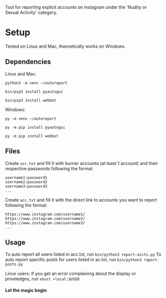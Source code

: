 Tool for reporting explicit accounts on instagram under the 'Nudity or Sexual Activity' category.

# Setup
Tested on Linux and Mac, theoretically works on Windows.

## Dependencies
Linux and Mac:
```
python3 -m venv ~/autoreport

bin/pip3 install pyautogui

bin/pip3 install webbot
```

Windows: 
```
py -m venv ~/autoreport

py -m pip install pyautogui

py -m pip install webbot
```

## Files
Create `usr.txt` and fill it with burner accounts (at least 1 account) and their respective passwords following the format:
```
username1:password1
username2:password2
username3:password3
...
```

Create `acc.txt` and fill it with the direct link to accounts you want to report following the format:
```
https://www.instagram.com/username1/
https://www.instagram.com/username2/
https://www.instagram.com/username3/
...
```

## Usage
To auto report all users listed in acc.txt, run `bin/python3 report-accts.py`
To auto report specific posts for users listed in ac.txt, run `bin/python3 report-posts.py`

Linux users: If you get an error complaining about the display or priveledges, run `xhost +local:$USER`

#### Let the magic begin
